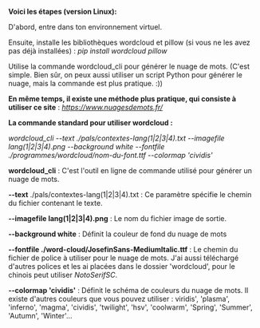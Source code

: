 **Voici les étapes (version Linux):**

D'abord, entre dans ton environnement virtuel.

Ensuite, installe les bibliothèques wordcloud et pillow (si vous ne les avez pas déjà installées) :  *pip install wordcloud pillow* 

Utilise la commande wordcloud\_cli pour générer le nuage de mots. (C'est simple. Bien sûr, on peux aussi utiliser un script Python pour générer le nuage, mais la commande est plus pratique. :))

**En même temps, il existe une méthode plus pratique, qui consiste à utiliser ce site** : *https://www.nuagesdemots.fr/*

**La commande standard pour utiliser wordcloud :**

*wordcloud\_cli --text ./pals/contextes-lang(1|2|3|4).txt --imagefile lang(1|2|3|4).png --background white --fontfile ./programmes/wordcloud/nom-du-font.ttf --colormap 'cividis'*

**wordcloud_cli** : C'est l'outil en ligne de commande utilisé pour générer un nuage de mots.

**--text** ./pals/contextes-lang(1|2|3|4).txt : Ce paramètre spécifie le chemin du fichier contenant le texte.

**--imagefile lang(1|2|3|4).png** : Le nom du fichier image de sortie.

**--background white** : Définit la couleur de fond du nuage de mots

**--fontfile ./word-cloud/JosefinSans-MediumItalic.ttf** : Le chemin du fichier de police à utiliser pour le nuage de mots. J'ai aussi téléchargé d'autres polices et les ai placées dans le dossier 'wordcloud', pour le chinois peut utiliser *NotoSerifSC*.

**--colormap 'cividis'** : Définit le schéma de couleurs du nuage de mots. Il existe d'autres couleurs que vous pouvez utiliser : viridis', 'plasma', 'inferno', 'magma', 'cividis', 'twilight', 'hsv', 'coolwarm', 'Spring', 'Summer', 'Autumn', 'Winter'...

